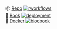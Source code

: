<!-- badges: start -->
📦 [Repo](https://github.com/lmweber/BiocBookTesting2) [![rworkflows](https://img.shields.io/github/actions/workflow/status/lmweber/BiocBookTesting2/rworkflows.yml?label=Package%20check)](https://github.com/lmweber/BiocBookTesting2/actions/workflows/rworkflows.yml)   
📖 [Book](https://lmweber.github.io/BiocBookTesting2/devel) [![deployment](https://img.shields.io/github/actions/workflow/status/lmweber/BiocBookTesting2/pages/pages-build-deployment?label=Book%20deployment)](https://github.com/lmweber/BiocBookTesting2/actions/workflows/pages/pages-build-deployment)  
🐳 [Docker](https://github.com/lmweber/BiocBookTesting2/pkgs/container/BiocBookTesting2) [![biocbook](https://img.shields.io/github/actions/workflow/status/lmweber/BiocBookTesting2/biocbook.yml?label=Docker%20image)](https://github.com/lmweber/BiocBookTesting2/actions/workflows/biocbook.yml)  
<!-- badges: end -->

